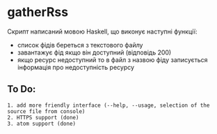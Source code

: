 # gatherRss

Скрипт написаний мовою Haskell, що виконує наступні функції:
- список фідів береться з текстового файлу
- завантажує фід якщо він доступний (відповідь 200)
- якщо ресурс недоступний то в файл з назвою фіду записується інформація про недоступність ресурсу

## To Do:
	1. add more friendly interface (--help, --usage, selection of the source file from console)
	2. HTTPS support (done)
	3. atom support (done)
